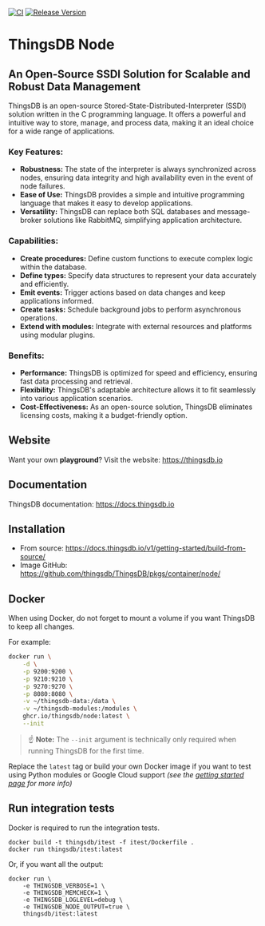 [![CI](https://github.com/thingsdb/ThingsDB/workflows/CI/badge.svg)](https://github.com/thingsdb/ThingsDB/actions)
[![Release Version](https://img.shields.io/github/release/thingsdb/ThingsDB)](https://github.com/thingsdb/ThingsDB/releases)

# ThingsDB Node

## An Open-Source SSDI Solution for Scalable and Robust Data Management

ThingsDB is an open-source Stored-State-Distributed-Interpreter (SSDI) solution written in the C programming language. It offers a powerful and intuitive way to store, manage, and process data, making it an ideal choice for a wide range of applications.

### Key Features:

- **Robustness:** The state of the interpreter is always synchronized across nodes, ensuring data integrity and high availability even in the event of node failures.
- **Ease of Use:** ThingsDB provides a simple and intuitive programming language that makes it easy to develop applications.
- **Versatility:** ThingsDB can replace both SQL databases and message-broker solutions like RabbitMQ, simplifying application architecture.

### Capabilities:

- **Create procedures:** Define custom functions to execute complex logic within the database.
- **Define types:** Specify data structures to represent your data accurately and efficiently.
- **Emit events:** Trigger actions based on data changes and keep applications informed.
- **Create tasks:** Schedule background jobs to perform asynchronous operations.
- **Extend with modules:** Integrate with external resources and platforms using modular plugins.

### Benefits:

- **Performance:** ThingsDB is optimized for speed and efficiency, ensuring fast data processing and retrieval.
- **Flexibility:** ThingsDB's adaptable architecture allows it to fit seamlessly into various application scenarios.
- **Cost-Effectiveness:** As an open-source solution, ThingsDB eliminates licensing costs, making it a budget-friendly option.

## Website

Want your own **playground**? Visit the website: https://thingsdb.io

## Documentation

ThingsDB documentation: https://docs.thingsdb.io

## Installation

- From source: https://docs.thingsdb.io/v1/getting-started/build-from-source/
- Image GitHub: https://github.com/thingsdb/ThingsDB/pkgs/container/node/

## Docker

When using Docker, do not forget to mount a volume
if you want ThingsDB to keep all changes.

For example:

```bash
docker run \
    -d \
    -p 9200:9200 \
    -p 9210:9210 \
    -p 9270:9270 \
    -p 8080:8080 \
    -v ~/thingsdb-data:/data \
    -v ~/thingsdb-modules:/modules \
    ghcr.io/thingsdb/node:latest \
    --init
```

> :point_up: **Note:** The `--init` argument is technically only required when running ThingsDB for the first time.

Replace the `latest` tag or build your own Docker image if you want to test using Python modules or Google Cloud support *(see the [getting started page](https://docs.thingsdb.net/v1/getting-started/) for more info)*

## Run integration tests

Docker is required to run the integration tests.

```
docker build -t thingsdb/itest -f itest/Dockerfile .
docker run thingsdb/itest:latest
```

Or, if you want all the output:

```
docker run \
    -e THINGSDB_VERBOSE=1 \
    -e THINGSDB_MEMCHECK=1 \
    -e THINGSDB_LOGLEVEL=debug \
    -e THINGSDB_NODE_OUTPUT=true \
    thingsdb/itest:latest
```
